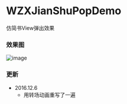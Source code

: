 # WZXJianShuPopDemo
仿简书View弹出效果

### 效果图
![image](https://github.com/Wzxhaha/WZXJianShuPopDemo/raw/master/WZXPopAnimation.gif)

### 更新
* 2016.12.6 
  * 用转场动画重写了一遍
